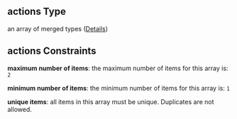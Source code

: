 ## actions Type

an array of merged types ([Details](add-event-anyof-scheduled-event-properties-actions-items.md))

## actions Constraints

**maximum number of items**: the maximum number of items for this array is: `2`

**minimum number of items**: the minimum number of items for this array is: `1`

**unique items**: all items in this array must be unique. Duplicates are not allowed.
